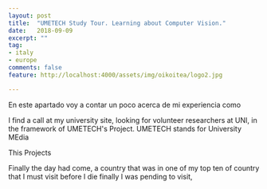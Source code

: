 ```yaml
---
layout: post
title:  "UMETECH Study Tour. Learning about Computer Vision."
date:   2018-09-09
excerpt: ""
tag:
- italy
- europe
comments: false
feature: http://localhost:4000/assets/img/oikoitea/logo2.jpg

---
```


En este apartado voy a contar un poco acerca de mi experiencia como 

I find a call at my university site, looking for volunteer researchers at UNI, in the framework of UMETECH's Project.
UMETECH stands for University MEdia 

This Projects


Finally the day had come, a country that was in one of my top ten of country that I must visit before I die finally I was pending to visit,